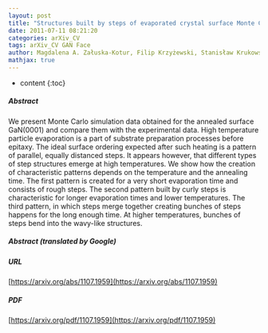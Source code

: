 ```yaml
---
layout: post
title: "Structures built by steps of evaporated crystal surface Monte Carlo simulations and experimental data for GaN epi layers"
date: 2011-07-11 08:21:20
categories: arXiv_CV
tags: arXiv_CV GAN Face
author: Magdalena A. Załuska-Kotur, Filip Krzyżewski, Stanisław Krukowski, Robert Czernecki, Michał Leszczyński
mathjax: true
---
```


* content
{:toc}

##### Abstract
We present Monte Carlo simulation data obtained for the annealed surface GaN(0001) and compare them with the experimental data. High temperature particle evaporation is a part of substrate preparation processes before epitaxy. The ideal surface ordering expected after such heating is a pattern of parallel, equally distanced steps. It appears however, that different types of step structures emerge at high temperatures. We show how the creation of characteristic patterns depends on the temperature and the annealing time. The first pattern is created for a very short evaporation time and consists of rough steps. The second pattern built by curly steps is characteristic for longer evaporation times and lower temperatures. The third pattern, in which steps merge together creating bunches of steps happens for the long enough time. At higher temperatures, bunches of steps bend into the wavy-like structures.

##### Abstract (translated by Google)


##### URL
[https://arxiv.org/abs/1107.1959](https://arxiv.org/abs/1107.1959)

##### PDF
[https://arxiv.org/pdf/1107.1959](https://arxiv.org/pdf/1107.1959)

